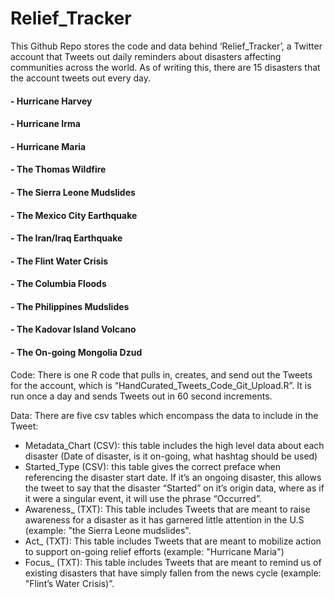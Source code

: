 # Relief_Tracker
This Github Repo stores the code and data behind ‘Relief_Tracker’, a Twitter account that Tweets out daily reminders about disasters affecting communities across the world. As of writing this, there are 15 disasters that the account tweets out every day.

#### - Hurricane Harvey 
#### - Hurricane Irma
#### - Hurricane Maria
#### - The Thomas Wildfire
#### - The Sierra Leone Mudslides
#### - The Mexico City Earthquake
#### - The Iran/Iraq Earthquake
#### - The Flint Water Crisis
#### - The Columbia Floods
#### - The Philippines Mudslides
#### - The Kadovar Island Volcano
#### - The On-going Mongolia Dzud

Code: 
There is one R code that pulls in, creates, and send out the Tweets for the account, which is “HandCurated_Tweets_Code_Git_Upload.R”. 
It is run once a day and sends Tweets out in 60 second increments.

Data:
There are five csv tables which encompass the data to include in the Tweet:
- Metadata_Chart (CSV): this table includes the high level data about each disaster (Date of disaster, is it on-going, what hashtag should be used)
- Started_Type (CSV): this table gives the correct preface when referencing the disaster start date.  If it’s an ongoing disaster, this allows the tweet to say that the disaster “Started” on it’s origin data, where as if it were a singular event, it will use the phrase “Occurred”.
- Awareness_ (TXT): This table includes Tweets that are meant to raise awareness for a disaster as it has garnered little attention in the U.S (example: "the Sierra Leone mudslides".
- Act_ (TXT): This table includes Tweets that are meant to mobilize action to support on-going relief efforts (example: "Hurricane Maria")
- Focus_ (TXT): This table includes Tweets that are meant to remind us of existing disasters that have simply fallen from the news cycle (example: "Flint’s Water Crisis)”.
